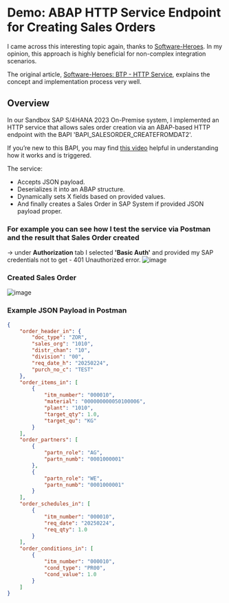 # Demo: ABAP HTTP Service Endpoint for Creating Sales Orders

I came across this interesting topic again, thanks to [Software-Heroes](https://software-heroes.com/en/sap). In my opinion, this approach is highly beneficial for non-complex integration scenarios.

The original article, [Software-Heroes: BTP - HTTP Service](https://software-heroes.com/en/blog/btp-http-service-endpoint), explains the concept and implementation process very well.

## Overview
In our Sandbox SAP S/4HANA 2023 On-Premise system, I implemented an HTTP service that allows sales order creation via an ABAP-based HTTP endpoint with the BAPI 'BAPI_SALESORDER_CREATEFROMDAT2'.  

If you’re new to this BAPI, you may find [this video](https://www.youtube.com/watch?v=qUOiOYBQ3Rw&t=1842s&ab_channel=SathishReddy) helpful in understanding how it works and is triggered.  

The service:  
- Accepts JSON payload.  
- Deserializes it into an ABAP structure.  
- Dynamically sets X fields based on provided values.
- And finally creates a Sales Order in SAP System if provided JSON payload proper.

### For example you can see how I test the service via Postman and the result that Sales Order created
-> under **Authorization** tab I selected **'Basic Auth'** and provided my SAP credentials not to get - 401 Unauthorized error.
![image](https://github.com/user-attachments/assets/17e58d14-6bb7-4417-a7a3-406aac60072c)

### Created Sales Order
![image](https://github.com/user-attachments/assets/8592f23e-cd9c-4340-8206-a657334db6a3)

### Example JSON Payload in Postman
```json
{
    "order_header_in": {
        "doc_type": "ZOR",
        "sales_org": "1010",
        "distr_chan": "10",
        "division": "00",
        "req_date_h": "20250224",
        "purch_no_c": "TEST"
    },
    "order_items_in": [
        {
            "itm_number": "000010",
            "material": "000000000050100006",
            "plant": "1010",
            "target_qty": 1.0,
            "target_qu": "KG"
        }
    ],
    "order_partners": [
        {
            "partn_role": "AG",
            "partn_numb": "0001000001"
        },
        {
            "partn_role": "WE",
            "partn_numb": "0001000001"
        }
    ],
    "order_schedules_in": [
        {
            "itm_number": "000010",
            "req_date": "20250224",
            "req_qty": 1.0
        }
    ],
    "order_conditions_in": [
        {
            "itm_number": "000010",
            "cond_type": "PR00",
            "cond_value": 1.0
        }
    ]
}
```
